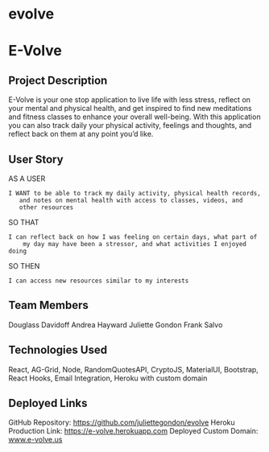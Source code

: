 # evolve

# E-Volve

## Project Description

E-Volve is your one stop application to live life with less stress, reflect on your mental and physical health, and get inspired to find new meditations and fitness classes to enhance your overall well-being. With this application you can also track daily your physical activity, feelings and thoughts, and reflect back on them at any point you’d like.

## User Story

AS A USER

	I WANT to be able to track my daily activity, physical health records,  
       and notes on mental health with access to classes, videos, and 
       other resources 
       
SO THAT

	I can reflect back on how I was feeling on certain days, what part of 
        my day may have been a stressor, and what activities I enjoyed doing
	
SO THEN
	
	I can access new resources similar to my interests
	
## Team Members
Douglass Davidoff
Andrea Hayward
Juliette Gondon
Frank Salvo

## Technologies Used

React, AG-Grid, Node, RandomQuotesAPI, CryptoJS, MaterialUI, Bootstrap, React Hooks, Email Integration, Heroku with custom domain

## Deployed Links

GitHub Repository: https://github.com/juliettegondon/evolve
Heroku Production Link: https://e-volve.herokuapp.com
Deployed Custom Domain: www.e-volve.us
